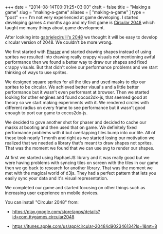 +++
date = "2014-08-14T00:01:25+03:00"
draft = false
title = "Making a game"
slug = "making-a-game"
aliases = [
	"making-a-game"
]
type = "post"
+++
I'm not very experienced at game developing. I started developing games 4 months ago and my first game is [Circular 2048](https://play.google.com/store/apps/details?id=com.ttygames.circular2048&hl=en) which taught me many things about game development.

After looking into [gabrielecirulli's 2048](https://github.com/gabrielecirulli/2048) we thought it will be easy to develop circular version of 2048. We couldn't be more wrong.

We first started with [Phaser](http://phaser.io/) and started drawing shapes instead of using sprites we resulted into drawing really crappy visuals not mentioning awful performance then we found a better way to draw our shapes and fixed crappy visuals. But that didn't solve our performance problems and we start thinking of ways to use sprites.

We designed square sprites for all the tiles and used masks to clip our sprites to be circular. We achieved better visual's and a little better performance but it wasn't even performant at browser. Then we started looking for other engines and found cocos2dx-js, that seemed good at theory so we start making experiments with it. We rendered circles with different radius on every frame to see performance but it wasn't good enough to port our game to cocos2dx-js.

We decided to gove another shot for phaser and decided to cache our masks at booting and then used that on game. We definitely fixed performance problems with it but overlapping tiles bump into our life. All of these took nearly 1 month and right as we started losing our motivation we realized that we needed a library that's meant to draw shapes not sprites. That was the moment we found that we can use svg to render our shapes.

At first we started using RaphaelJS library and it was really good but we were having problems with syncing tiles on screen with the tiles in our game then we go back to research for another library. That was the moment we met with the magical world of d3js. They had a perfect pattern that lets you easily sync your data and it's visual representation.

We completed our game and started focusing on other things such as increasing user experience on mobile devices.

You can install "Circular 2048" from:

- https://play.google.com/store/apps/details?id=com.ttygames.circular2048

- https://itunes.apple.com/us/app/circular-2048/id902346134?ls=1&mt=8
